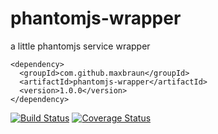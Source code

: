 phantomjs-wrapper
=================

a little phantomjs service wrapper
```
<dependency>
  <groupId>com.github.maxbraun</groupId>
  <artifactId>phantomjs-wrapper</artifactId>
  <version>1.0.0</version>
</dependency>
```

[![Build Status](https://travis-ci.org/maxbraun/phantomjs-wrapper.png?branch=master)](https://travis-ci.org/maxbraun/phantomjs-wrapper)
[![Coverage Status](https://coveralls.io/repos/maxbraun/phantomjs-wrapper/badge.png?branch=master)](https://coveralls.io/r/maxbraun/phantomjs-wrapper?branch=master)
